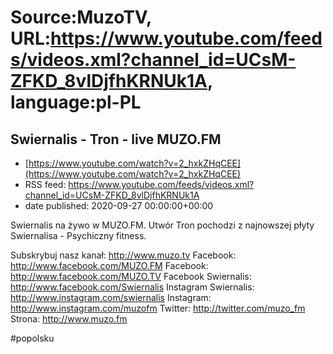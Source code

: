 # Source:MuzoTV, URL:https://www.youtube.com/feeds/videos.xml?channel_id=UCsM-ZFKD_8vlDjfhKRNUk1A, language:pl-PL

## Swiernalis - Tron - live MUZO.FM
 - [https://www.youtube.com/watch?v=2_hxkZHqCEE](https://www.youtube.com/watch?v=2_hxkZHqCEE)
 - RSS feed: https://www.youtube.com/feeds/videos.xml?channel_id=UCsM-ZFKD_8vlDjfhKRNUk1A
 - date published: 2020-09-27 00:00:00+00:00

Swiernalis na żywo w MUZO.FM. Utwór Tron pochodzi z najnowszej płyty Swiernalisa - Psychiczny fitness.

Subskrybuj nasz kanał: http://www.muzo.tv
Facebook: http://www.facebook.com/MUZO.FM
Facebook: http://www.facebook.com/MUZO.TV
Facebook Swiernalis: http://www.facebook.com/Swiernalis
Instagram Swiernalis: http://www.instagram.com/swiernalis
Instagram: http://www.instagram.com/muzofm
Twitter: http://twitter.com/muzo_fm
Strona: http://www.muzo.fm 

#popolsku

